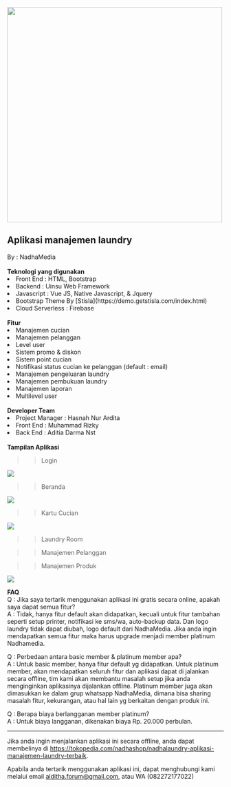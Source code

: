 <img src='https://github.com/haxorsprogramming/Nadha-Laundry/blob/master/ladun/login/images/nadha_laundry.jpg?raw=true' width='500px'>

<h2>Aplikasi manajemen laundry</h2>
By : NadhaMedia
<br/><br/>
<b>Teknologi yang digunakan</b>
<li>Front End : HTML, Bootstrap</li>
<li>Backend : Uinsu Web Framework</li>
<li>Javascript : Vue JS, Native Javascript, & Jquery</li>
<li>Bootstrap Theme By [Stisla](https://demo.getstisla.com/index.html)</li>
<li>Cloud Serverless : Firebase</li>
<br/>
<b>Fitur</b>
<li> Manajemen cucian</li>
<li> Manajemen pelanggan</li>
<li> Level user</li>
<li> Sistem promo & diskon</li>
<li> Sistem point cucian</li>
<li> Notifikasi status cucian ke pelanggan (default : email)</li>
<li> Manajemen pengeluaran laundry</li>
<li> Manajemen pembukuan laundry</li>
<li> Manajemen laporan</li>
<li> Multilevel user</li>
<br/>
<b>Developer Team</b>
<li> Project Manager : Hasnah Nur Ardita</li>
<li> Front End : Muhammad Rizky</li>
<li> Back End : Aditia Darma Nst</li>
<br/>
<b>Tampilan Aplikasi</b>
<br/>

>> Login

<img src='https://github.com/haxorsprogramming/Nadha-Laundry/blob/master/ladun/screenshoot/login.png?raw=true'>

>> Beranda

<img src='https://github.com/haxorsprogramming/Nadha-Laundry/blob/master/ladun/screenshoot/beranda_old.png?raw=true'>

>> Kartu Cucian

<img src='https://github.com/haxorsprogramming/Nadha-Laundry/blob/master/ladun/screenshoot/kartu_laundry.png?raw=true'>

>> Laundry Room

>> Manajemen Pelanggan

>> Manajemen Produk

<img src='https://github.com/haxorsprogramming/Nadha-Laundry/blob/master/ladun/screenshoot/master_produk.png?raw=true'>
<br/>

<b>FAQ</b><br/>
Q : Jika saya tertarik menggunakan aplikasi ini gratis secara online, apakah saya dapat semua fitur?<br/>
A : Tidak, hanya fitur default akan didapatkan, kecuali untuk fitur tambahan seperti setup printer, notifikasi ke sms/wa, auto-backup data. Dan logo laundry tidak dapat diubah, logo default dari NadhaMedia. Jika anda ingin mendapatkan semua fitur maka harus upgrade menjadi member platinum Nadhamedia. 

Q : Perbedaan antara basic member & platinum member apa?<br/>
A : Untuk basic member, hanya fitur default yg didapatkan. Untuk platinum member, akan mendapatkan seluruh fitur dan aplikasi dapat di jalankan secara offline, tim kami akan membantu masalah setup jika anda menginginkan aplikasinya dijalankan offline. Platinum member juga akan dimasukkan ke dalam grup whatsapp NadhaMedia, dimana bisa sharing masalah fitur, kekurangan, atau hal lain yg berkaitan dengan produk ini. 

Q : Berapa biaya berlangganan member platinum?<br/>
A : Untuk biaya langganan, dikenakan biaya Rp. 20.000 perbulan.


<hr/>

Jika anda ingin menjalankan aplikasi ini secara offline, anda dapat membelinya di https://tokopedia.com/nadhashop/nadhalaundry-aplikasi-manajemen-laundry-terbaik. 

Apabila anda tertarik menggunakan aplikasi ini, dapat menghubungi kami melalui email alditha.forum@gmail.com, atau WA (082272177022)
